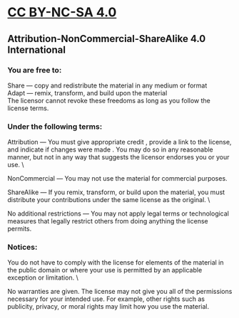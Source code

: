 # [CC BY-NC-SA 4.0](https://creativecommons.org/licenses/by-nc-sa/4.0/)  
## Attribution-NonCommercial-ShareAlike 4.0 International

### You are free to:  

Share — copy and redistribute the material in any medium or format  
Adapt — remix, transform, and build upon the material  
The licensor cannot revoke these freedoms as long as you follow the license terms.  

### Under the following terms:  

Attribution — You must give appropriate credit , provide a link to the license, and indicate if changes were made . You may do so in any reasonable manner, but not in any way that suggests the licensor endorses you or your use. \  

NonCommercial — You may not use the material for commercial purposes.
  
ShareAlike — If you remix, transform, or build upon the material, you must distribute your contributions under the same license as the original. \  

No additional restrictions — You may not apply legal terms or technological measures that legally restrict others from doing anything the license permits.  

### Notices:  

You do not have to comply with the license for elements of the material in the public domain or where your use is permitted by an applicable exception or limitation. \  

No warranties are given. The license may not give you all of the permissions necessary for your intended use. For example, other rights such as publicity, privacy, or moral rights may limit how you use the material.  
